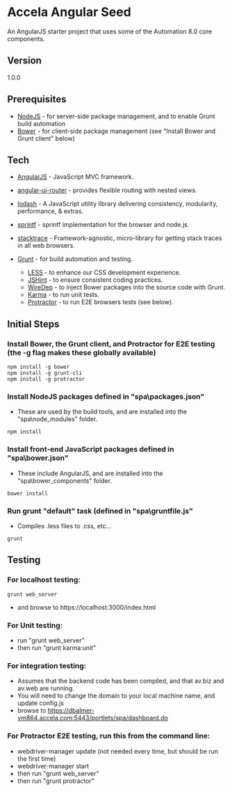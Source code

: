 # Accela Angular Seed

An AngularJS starter project that uses some of the Automation 8.0 core components.

## Version
1.0.0

## Prerequisites
* [NodeJS](http://nodejs.org/) - for server-side package management, and to enable Grunt build automation
* [Bower](http://bower.io/) - for client-side package management (see "Install Bower and Grunt client" below)

## Tech
* [AngularJS](https://angularjs.org/) - JavaScript MVC framework.
* [angular-ui-router](https://github.com/angular-ui/ui-router) - provides flexible routing with nested views.
* [lodash](https://lodash.com/) - A JavaScript utility library delivering consistency, modularity, performance, & extras.
* [sprintf](https://github.com/alexei/sprintf.js) - sprintf implementation for the browser and node.js.
* [stacktrace](https://github.com/stacktracejs/stacktrace.js/) - Framework-agnostic, micro-library for getting stack traces in all web browsers.

* [Grunt](http://gruntjs.com/) - for build automation and testing.
    * [LESS](http://lesscss.org/) - to enhance our CSS development experience.
    * [JSHint](http://www.jshint.com/docs/) - to ensure consistent coding practices.
    * [WireDep](https://github.com/stephenplusplus/grunt-wiredep) - to inject Bower packages into the source code with Grunt.
    * [Karma](karma-runner.github.io) - to run unit tests.
    * [Protractor](https://angular.github.io/protractor) - to run E2E browsers tests (see below).

## Initial Steps

### Install Bower, the Grunt client, and Protractor for E2E testing (the -g flag makes these globally available)

```
npm install -g bower
npm install -g grunt-cli
npm install -g protractor
```

### Install NodeJS packages defined in "spa\packages.json"
* These are used by the build tools, and are installed into the "spa\node_modules" folder.

```
npm install
```

### Install front-end JavaScript packages defined in "spa\bower.json"
* These include AngularJS, and are installed into the "spa\bower_components" folder.

```
bower install
```

### Run grunt "default" task (defined in "spa\gruntfile.js"
* Compiles .less files to .css, etc...

```
grunt
```

## Testing

### For localhost testing:

```
grunt web_server
```

* and browse to https://localhost:3000/index.html

### For Unit testing:
* run "grunt web_server"
* then run "grunt karma:unit"

### For integration testing:
* Assumes that the backend code has been compiled, and that av.biz and av.web are running.
* You will need to change the domain to your local machine name, and update config.js
* browse to https://dbalmer-vm864.accela.com:5443/portlets/spa/dashboard.do

### For Protractor E2E testing, run this from the command line:
* webdriver-manager update (not needed every time, but should be run the first time)
* webdriver-manager start
* then run "grunt web_server"
* then run "grunt protractor"

